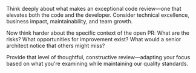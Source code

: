 Think deeply about what makes an exceptional code review—one that elevates both the code and the developer. Consider technical excellence, business impact, maintainability, and team growth.

Now think harder about the specific context of the open PR: What are the risks? What opportunities for improvement exist? What would a senior architect notice that others might miss?

Provide that level of thoughtful, constructive review—adapting your focus based on what you're
examining while maintaining our quality standards.
